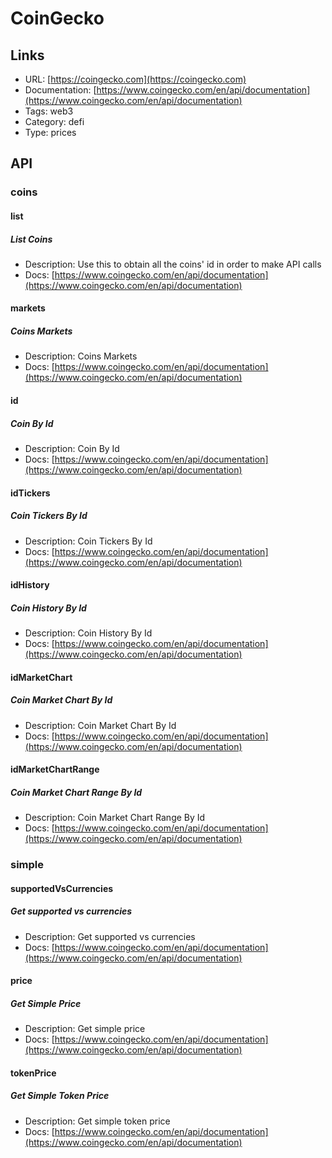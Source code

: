 # CoinGecko

## Links

* URL: [https://coingecko.com](https://coingecko.com)
* Documentation: [https://www.coingecko.com/en/api/documentation](https://www.coingecko.com/en/api/documentation)
* Tags: web3
* Category: defi
* Type: prices

## API

### coins

#### list

##### List Coins

* Description: Use this to obtain all the coins' id in order to make API calls
* Docs: [https://www.coingecko.com/en/api/documentation](https://www.coingecko.com/en/api/documentation)

#### markets

##### Coins Markets

* Description: Coins Markets
* Docs: [https://www.coingecko.com/en/api/documentation](https://www.coingecko.com/en/api/documentation)

#### id

##### Coin By Id

* Description: Coin By Id
* Docs: [https://www.coingecko.com/en/api/documentation](https://www.coingecko.com/en/api/documentation)

#### idTickers

##### Coin Tickers By Id

* Description: Coin Tickers By Id
* Docs: [https://www.coingecko.com/en/api/documentation](https://www.coingecko.com/en/api/documentation)

#### idHistory

##### Coin History By Id

* Description: Coin History By Id
* Docs: [https://www.coingecko.com/en/api/documentation](https://www.coingecko.com/en/api/documentation)

#### idMarketChart

##### Coin Market Chart By Id

* Description: Coin Market Chart By Id
* Docs: [https://www.coingecko.com/en/api/documentation](https://www.coingecko.com/en/api/documentation)

#### idMarketChartRange

##### Coin Market Chart Range By Id

* Description: Coin Market Chart Range By Id
* Docs: [https://www.coingecko.com/en/api/documentation](https://www.coingecko.com/en/api/documentation)

### simple

#### supportedVsCurrencies

##### Get supported vs currencies

* Description: Get supported vs currencies
* Docs: [https://www.coingecko.com/en/api/documentation](https://www.coingecko.com/en/api/documentation)

#### price

##### Get Simple Price

* Description: Get simple price
* Docs: [https://www.coingecko.com/en/api/documentation](https://www.coingecko.com/en/api/documentation)

#### tokenPrice

##### Get Simple Token Price

* Description: Get simple token price
* Docs: [https://www.coingecko.com/en/api/documentation](https://www.coingecko.com/en/api/documentation)
